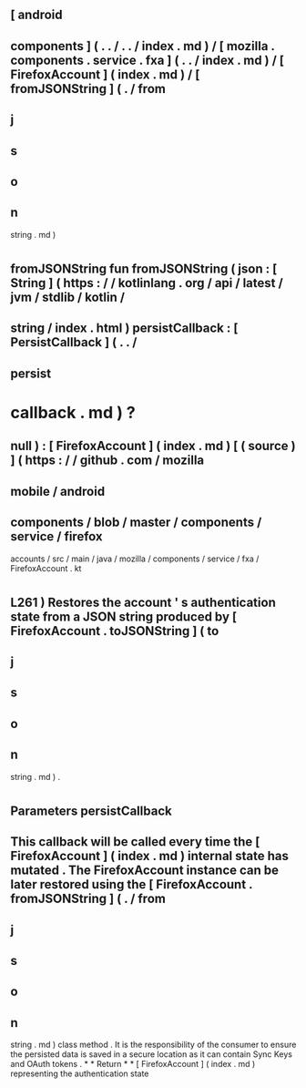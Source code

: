[
android
-
components
]
(
.
.
/
.
.
/
index
.
md
)
/
[
mozilla
.
components
.
service
.
fxa
]
(
.
.
/
index
.
md
)
/
[
FirefoxAccount
]
(
index
.
md
)
/
[
fromJSONString
]
(
.
/
from
-
j
-
s
-
o
-
n
-
string
.
md
)
#
fromJSONString
fun
fromJSONString
(
json
:
[
String
]
(
https
:
/
/
kotlinlang
.
org
/
api
/
latest
/
jvm
/
stdlib
/
kotlin
/
-
string
/
index
.
html
)
persistCallback
:
[
PersistCallback
]
(
.
.
/
-
persist
-
callback
.
md
)
?
=
null
)
:
[
FirefoxAccount
]
(
index
.
md
)
[
(
source
)
]
(
https
:
/
/
github
.
com
/
mozilla
-
mobile
/
android
-
components
/
blob
/
master
/
components
/
service
/
firefox
-
accounts
/
src
/
main
/
java
/
mozilla
/
components
/
service
/
fxa
/
FirefoxAccount
.
kt
#
L261
)
Restores
the
account
'
s
authentication
state
from
a
JSON
string
produced
by
[
FirefoxAccount
.
toJSONString
]
(
to
-
j
-
s
-
o
-
n
-
string
.
md
)
.
#
#
#
Parameters
persistCallback
-
This
callback
will
be
called
every
time
the
[
FirefoxAccount
]
(
index
.
md
)
internal
state
has
mutated
.
The
FirefoxAccount
instance
can
be
later
restored
using
the
[
FirefoxAccount
.
fromJSONString
]
(
.
/
from
-
j
-
s
-
o
-
n
-
string
.
md
)
class
method
.
It
is
the
responsibility
of
the
consumer
to
ensure
the
persisted
data
is
saved
in
a
secure
location
as
it
can
contain
Sync
Keys
and
OAuth
tokens
.
*
*
Return
*
*
[
FirefoxAccount
]
(
index
.
md
)
representing
the
authentication
state
